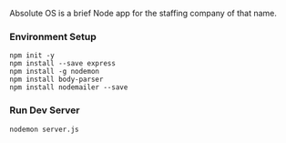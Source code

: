 Absolute OS is a brief Node app for the staffing company of that name.

### Environment Setup

```
npm init -y
npm install --save express
npm install -g nodemon
npm install body-parser
npm install nodemailer --save
```

### Run Dev Server
```
nodemon server.js
```
